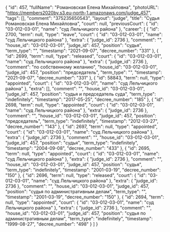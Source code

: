 {
    "id": 457,
    "fullName": "Романовская Елена Михайловна",
    "photoURL": "https://members2020by.s3.eu-north-1.amazonaws.com/judge_457",
    "tags": [],
    "comment": "375235650543",
    "layout": "judge",
    "title": "Судья Романовская Елена Михайловна",
    "court": null,
    "previousCourt": {
        "id": "03-012-03-01",
        "name": "суд Лельчицкого района"
    },
    "career": [
        {
            "id": 2700,
            "term": null,
            "type": "leave",
            "court": {
                "id": "03-012-03-01",
                "name": "суд Лельчицкого района"
            },
            "extra": {
                "judge_id": 2736
            },
            "comment": "",
            "house_id": "03-012-03-01",
            "judge_id": 457,
            "position": "судья",
            "term_type": "",
            "timestamp": "2021-09-07",
            "decree_number": "331"
        },
        {
            "id": 2699,
            "term": null,
            "type": "released",
            "court": {
                "id": "03-012-03-01",
                "name": "суд Лельчицкого района"
            },
            "extra": {
                "judge_id": 2736
            },
            "comment": "по собственному желанию",
            "house_id": "03-012-03-01",
            "judge_id": 457,
            "position": "председатель",
            "term_type": "",
            "timestamp": "2021-09-07",
            "decree_number": "331"
        },
        {
            "id": 58843,
            "term": null,
            "type": "appointed",
            "court": {
                "id": "03-012-03-01",
                "name": "суд Лельчицкого района"
            },
            "extra": [],
            "comment": "",
            "house_id": "03-012-03-01",
            "judge_id": 457,
            "position": "судья и председатель суда",
            "term_type": "indefinitely",
            "timestamp": "2017-05-25",
            "decree_number": "185"
        },
        {
            "id": 2698,
            "term": null,
            "type": "appointed",
            "court": {
                "id": "03-012-03-01",
                "name": "суд Лельчицкого района"
            },
            "extra": {
                "judge_id": 2736
            },
            "comment": "",
            "house_id": "03-012-03-01",
            "judge_id": 457,
            "position": "председатель",
            "term_type": "indefinitely",
            "timestamp": "2012-03-27",
            "decree_number": "143"
        },
        {
            "id": 2697,
            "term": null,
            "type": "appointed",
            "court": {
                "id": "03-012-03-01",
                "name": "суд Лельчицкого района"
            },
            "extra": {
                "judge_id": 2736
            },
            "comment": "",
            "house_id": "03-012-03-01",
            "judge_id": 457,
            "position": "судья",
            "term_type": "indefinitely",
            "timestamp": "2004-09-08",
            "decree_number": "433"
        },
        {
            "id": 2695,
            "term": null,
            "type": "appointed",
            "court": {
                "id": "03-012-03-01",
                "name": "суд Лельчицкого района"
            },
            "extra": {
                "judge_id": 2736
            },
            "comment": "",
            "house_id": "03-012-03-01",
            "judge_id": 457,
            "position": "судья",
            "term_type": "indefinitely",
            "timestamp": "2001-03-19",
            "decree_number": "150"
        },
        {
            "id": 2696,
            "term": null,
            "type": "released",
            "court": {
                "id": "03-012-03-01",
                "name": "суд Лельчицкого района"
            },
            "extra": {
                "judge_id": 2736
            },
            "comment": "",
            "house_id": "03-012-03-01",
            "judge_id": 457,
            "position": "судья по административным делам",
            "term_type": "",
            "timestamp": "2001-03-19",
            "decree_number": "150"
        },
        {
            "id": 2694,
            "term": null,
            "type": "appointed",
            "court": {
                "id": "03-012-03-01",
                "name": "суд Лельчицкого района"
            },
            "extra": {
                "judge_id": 2736
            },
            "comment": "",
            "house_id": "03-012-03-01",
            "judge_id": 457,
            "position": "судья по административным делам",
            "term_type": "indefinitely",
            "timestamp": "1999-08-27",
            "decree_number": "498"
        }
    ]
}